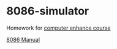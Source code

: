 # 8086-simulator

Homework for [computer enhance course](https://www.computerenhance.com/)

[8086 Manual](https://codeberg.org/bolt/8086-Users-Manual/src/branch/main/INTEL_The-8086-Family-Users-Manual.pdf)